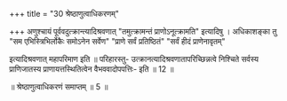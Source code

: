 +++
title = "30 श्रेष्ठाणुत्वाधिकरणम्"

+++
अणुश्चायं पूर्ववदुत्क्रान्त्यादिश्रवणात् "तमुत्क्रामन्तं प्राणोऽनूत्क्रामति" इत्यादिषु । अधिकाशङ्का तु "सम एभिस्त्रिभिर्लोकैः समोऽनेन सर्वेण" "प्राणे सर्वं प्रतिष्ठितं" "सर्वं हीदं प्राणेनावृतम्"

इत्यादिश्रवणात् महापरिमाण इति ॥ परिहारस्तु- उत्क्रानत्यादिश्रवणातापरिच्छिन्नत्वे निश्चिते सर्वस्य प्राणिजातस्य प्राणायत्तस्थितित्वेन वैभववादोपपत्तिः- इति ॥ 12 ॥

॥ श्रेष्ठाणुत्वाधिकरणं समाप्तम् ॥ 5 ॥
